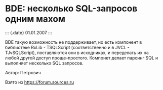 BDE: несколько SQL-запросов одним махом
=======================================

::: {.date}
01.01.2007
:::

BDE такую возможность не поддерживает, но есть компонент в библиотеке
RxLib - TSQLScript (соответственно и в JVCL - TJvSQLScript),
поставляются они в исходниках, и переделать их на любой другой доступ
проще-простого. Компонет делает парсинг SQL и выполняет несколько SQL
запросов.

Автор: Петрович

Взято из <https://forum.sources.ru>

